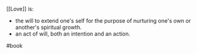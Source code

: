 [[Love]] is:
- the will to extend one's self for the purpose of nurturing one's own or another's spiritual growth.
- an act of will, both an intention and an action.


#book 